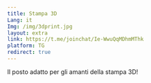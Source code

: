 ```yaml
---
title: Stampa 3D
Lang: it
Img: /img/3dprint.jpg
layout: extra
link: https://t.me/joinchat/Ie-WwuQqMDhmMThk
platform: TG
redirect: true
---
```

Il posto adatto per gli amanti della stampa 3D!
